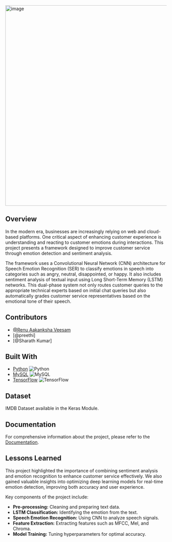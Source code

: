 <img width="626" alt="image" src="https://github.com/user-attachments/assets/b9243742-196a-4390-a6f8-4e4954254106">

## Overview

In the modern era, businesses are increasingly relying on web and cloud-based platforms. One critical aspect of enhancing customer experience is understanding and reacting to customer emotions during interactions. This project presents a framework designed to improve customer service through emotion detection and sentiment analysis.

The framework uses a Convolutional Neural Network (CNN) architecture for Speech Emotion Recognition (SER) to classify emotions in speech into categories such as angry, neutral, disappointed, or happy. It also includes sentiment analysis of textual input using Long Short-Term Memory (LSTM) networks. This dual-phase system not only routes customer queries to the appropriate technical experts based on initial chat queries but also automatically grades customer service representatives based on the emotional tone of their speech.

## Contributors

- [@Renu Aakanksha Veesam](https://github.com/renuaakanksha)
- [@preethi]
- [@Sharath Kumar]

## Built With

- [Python](https://www.python.org) ![Python](https://img.shields.io/badge/Python-14354C?style=for-the-badge&logo=python&logoColor=white)
- [MySQL](https://www.mysql.com/) ![MySQL](https://img.shields.io/badge/MySQL-005C84?style=for-the-badge&logo=mysql&logoColor=white)
- [TensorFlow](https://www.tensorflow.org/) ![TensorFlow](https://img.shields.io/badge/TensorFlow-FF6F00?style=for-the-badge&logo=tensorflow&logoColor=white)

## Dataset

IMDB Dataset available in the Keras Module.

## Documentation

For comprehensive information about the project, please refer to the [Documentation](https://github.com/Renu-Aakanksha/Sentiment-Analysis-of-Movie-review-Dataset-using-LSTM-CNN/blob/main/Team_18%20Research%20Paper.pdf).

## Lessons Learned

This project highlighted the importance of combining sentiment analysis and emotion recognition to enhance customer service effectively. We also gained valuable insights into optimizing deep learning models for real-time emotion detection, improving both accuracy and user experience.


Key components of the project include:

- **Pre-processing:** Cleaning and preparing text data.
- **LSTM Classification:** Identifying the emotion from the text.
- **Speech Emotion Recognition:** Using CNN to analyze speech signals.
- **Feature Extraction:** Extracting features such as MFCC, Mel, and Chroma.
- **Model Training:** Tuning hyperparameters for optimal accuracy.
